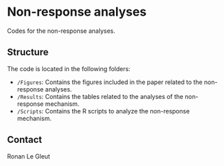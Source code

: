 # Non-response analyses

Codes for the non-response analyses. 

## Structure

The code is located in the following folders:

* `/Figures`: Contains the figures included in the paper related to the non-response analyses.
* `/Results`: Contains the tables related to the analyses of the non-response mechanism.
* `/Scripts`: Contains the R scripts to analyze the non-response mechanism.

## Contact

Ronan Le Gleut
